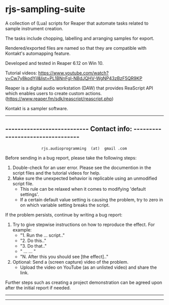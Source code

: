 # rjs-sampling-suite
A collection of (Lua) scripts for Reaper that automate tasks related to sample instrument creation.

The tasks include chopping, labelling and arranging samples for export. 

Rendered/exported files are named so that they are compatible with Kontakt's automapping feature.

Developed and tested in Reaper 6.12 on Win 10.

Tutorial videos: https://www.youtube.com/watch?v=Cw7y8kodYjI&list=PL1BNnFgl-NBdJQHV-WgNP43zBzF5QR9KP

Reaper is a digital audio workstation (DAW) that provides ReaScript API which enables users to create custom actions. (https://www.reaper.fm/sdk/reascript/reascript.php)

Kontakt is a sampler software.

--------------------------------------------------------------------------------
---------------------------    Contact info:   ---------------------------------
--------------------------------------------------------------------------------

                    rjs.audioprogramming  (at)  gmail .com

Before sending in a bug report, please take the following steps:
1. Double-check for an user error. Please see the documention in the script files and the tutorial videos for help.
2. Make sure the unexpected behavior is replicable using an unmodified script file. 
	* This rule can be relaxed when it comes to modifying 'default settings'.
	* If a certain default value setting is causing the problem, try to zero in on which variable setting breaks the script.

If the problem persists, continue by writing a bug report:
1. Try to give stepwise instructions on how to reproduce the effect. For example:  
	* "1. Run the ... script.."
	* "2. Do this.."
	* "3. Do that.."
	* "  ...   ... "
	* "N. After this you should see [the effect].."
2. Optional: Send a (screen capture) video of the problem.
	* Upload the video on YouTube (as an unlisted video) and share the link.

Further steps such as creating a project demonstration can be agreed upon after the initial report if needed.

------------------------------------------------------------------------------------
------------------------------------------------------------------------------------
